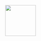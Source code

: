 <div id="header" align="center">
  <img src="https://media.giphy.com/media/mCRJDo24UvJMA/giphy.gif" width="100"/>
</div>
